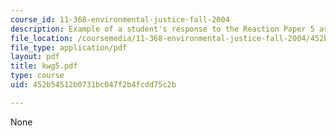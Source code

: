```yaml
---
course_id: 11-368-environmental-justice-fall-2004
description: Example of a student's response to the Reaction Paper 5 assignment.
file_location: /coursemedia/11-368-environmental-justice-fall-2004/452b54512b0731bc047f2b4fcdd75c2b_kwg5.pdf
file_type: application/pdf
layout: pdf
title: kwg5.pdf
type: course
uid: 452b54512b0731bc047f2b4fcdd75c2b

---
```

None